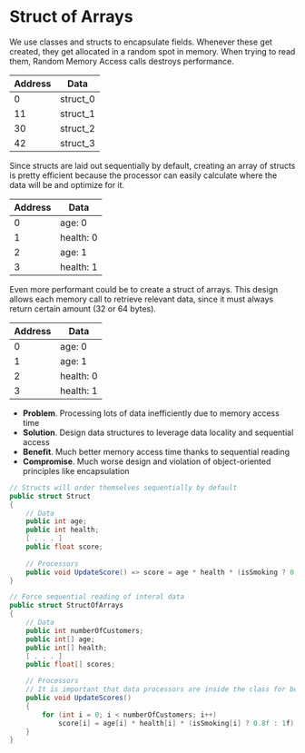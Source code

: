 # Struct of Arrays

We use classes and structs to encapsulate fields. Whenever these get created, they get allocated in a random spot in memory. When trying to read them, Random Memory Access calls destroys performance.

| Address | Data |
| -- | -- |
| 0 | struct_0 |
| 11 | struct_1 |
| 30 | struct_2 |
| 42 | struct_3 |

Since structs are laid out sequentially by default, creating an array of structs is pretty efficient because the processor can easily calculate where the data will be and optimize for it.

| Address | Data |
| -- | -- |
| 0 | age: 0 |
| 1 | health: 0 |
| 2 | age: 1 |
| 3 | health: 1 |

Even more performant could be to create a struct of arrays. This design allows each memory call to retrieve relevant data, since it must always return certain amount (32 or 64 bytes).

| Address | Data |
| -- | -- |
| 0 | age: 0 |
| 1 | age: 1 |
| 2 | health: 0 |
| 3 | health: 1 |

-   **Problem**. Processing lots of data inefficiently due to memory access time
-   **Solution**. Design data structures to leverage data locality and sequential access
-   **Benefit**. Much better memory access time thanks to sequential reading 
-   **Compromise**. Much worse design and violation of object-oriented principles like encapsulation

```cs
// Structs will order themselves sequentially by default
public struct Struct
{
	// Data
	public int age;
	public int health;
	[ . . . ]
	public float score;
	
	// Processors
	public void UpdateScore() => score = age * health * (isSmoking ? 0.8f : 1f) * earnings;
}

// Force sequential reading of interal data
public struct StructOfArrays
{
	// Data
	public int numberOfCustomers;
	public int[] age;
	public int[] health;
	[ . . . ]
	public float[] scores;

	// Processors
	// It is important that data processors are inside the class for better data locality
	public void UpdateScores()
	{
		for (int i = 0; i < numberOfCustomers; i++)
			score[i] = age[i] * health[i] * (isSmoking[i] ? 0.8f : 1f) * earnings[i];
	}
}
```